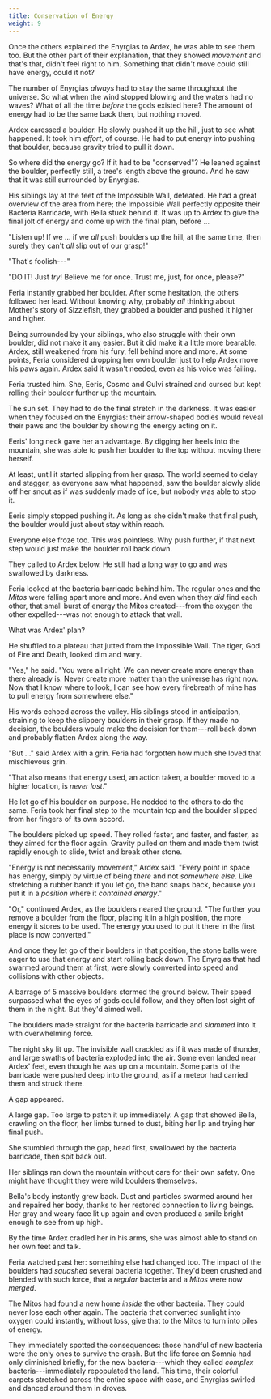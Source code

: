 ```yaml
---
title: Conservation of Energy
weight: 9
---
```

Once the others explained the Enyrgias to Ardex, he was able to see them too. But the other part of their explanation, that they showed _movement_ and that's that, didn't feel right to him. Something that didn't move could still have energy, could it not? 

The number of Enyrgias _always_ had to stay the same throughout the universe. So what when the wind stopped blowing and the waters had no waves? What of all the time _before_ the gods existed here? The amount of energy had to be the same back then, but nothing moved.

Ardex caressed a boulder. He slowly pushed it up the hill, just to see what happened. It took him _effort_, of course. He had to put energy into pushing that boulder, because gravity tried to pull it down.

So where did the energy go? If it had to be "conserved"? He leaned against the boulder, perfectly still, a tree's length above the ground. And he saw that it was still surrounded by Enyrgias.

His siblings lay at the feet of the Impossible Wall, defeated. He had a great overview of the area from here; the Impossible Wall perfectly opposite their Bacteria Barricade, with Bella stuck behind it. It was up to Ardex to give the final jolt of energy and come up with the final plan, before ...

"Listen up! If we ... if we _all_ push boulders up the hill, at the same time, then surely they can't _all_ slip out of our grasp!"

"That's foolish---"

"DO IT! Just _try_! Believe me for once. Trust me, just, for once, please?"

Feria instantly grabbed her boulder. After some hesitation, the others followed her lead. Without knowing why, probably _all_ thinking about Mother's story of Sizzlefish, they grabbed a boulder and pushed it higher and higher.

Being surrounded by your siblings, who also struggle with their own boulder, did not make it any easier. But it did make it a little more bearable. Ardex, still weakened from his fury, fell behind more and more. At some points, Feria considered dropping her own boulder just to help Ardex move his paws again. Ardex said it wasn't needed, even as his voice was failing.

Feria trusted him. She, Eeris, Cosmo and Gulvi strained and cursed but kept rolling their boulder further up the mountain.

The sun set. They had to do the final stretch in the darkness. It was easier when they focused on the Enyrgias: their arrow-shaped bodies would reveal their paws and the boulder by showing the energy acting on it.

Eeris' long neck gave her an advantage. By digging her heels into the mountain, she was able to push her boulder to the top without moving there herself.

At least, until it started slipping from her grasp. The world seemed to delay and stagger, as everyone saw what happened, saw the boulder slowly slide off her snout as if was suddenly made of ice, but nobody was able to stop it.

Eeris simply stopped pushing it. As long as she didn't make that final push, the boulder would just about stay within reach.

Everyone else froze too. This was pointless. Why push further, if that next step would just make the boulder roll back down.

They called to Ardex below. He still had a long way to go and was swallowed by darkness.

Feria looked at the bacteria barricade behind him. The regular ones and the _Mitos_ were falling apart more and more. And even when they _did_ find each other, that small burst of energy the Mitos created---from the oxygen the other expelled---was not enough to attack that wall.

What was Ardex' plan?

He shuffled to a plateau that jutted from the Impossible Wall. The tiger, God of Fire and Death, looked dim and wary.

"Yes," he said. "You were all right. We can never create more energy than there already is. Never create more matter than the universe has right now. Now that I know where to look, I can see how every firebreath of mine has to pull energy from somewhere else."

His words echoed across the valley. His siblings stood in anticipation, straining to keep the slippery boulders in their grasp. If they made no decision, the boulders would make the decision for them---roll back down and probably flatten Ardex along the way.

"But ..." said Ardex with a grin. Feria had forgotten how much she loved that mischievous grin.

"That also means that energy used, an action taken, a boulder moved to a higher location, is _never lost_." 

He let go of his boulder on purpose. He nodded to the others to do the same. Feria took her final step to the mountain top and the boulder slipped from her fingers of its own accord.

The boulders picked up speed. They rolled faster, and faster, and faster, as they aimed for the floor again. Gravity pulled on them and made them twist rapidly enough to slide, twist and break other stone.

"Energy is not necessarily movement," Ardex said. "Every point in space has energy, simply by virtue of being _there_ and not _somewhere else_. Like stretching a rubber band: if you let go, the band snaps back, because you put it in a _position_ where it _contained energy_."

"Or," continued Ardex, as the boulders neared the ground. "The further you remove a boulder from the floor, placing it in a high position, the more energy it stores to be used. The energy you used to put it there in the first place is now converted."

And once they let go of their boulders in that position, the stone balls were eager to use that energy and start rolling back down. The Enyrgias that had swarmed around them at first, were slowly converted into speed and collisions with other objects.

A barrage of 5 massive boulders stormed the ground below. Their speed surpassed what the eyes of gods could follow, and they often lost sight of them in the night. But they'd aimed well.

The boulders made straight for the bacteria barricade and _slammed_ into it with overwhelming force.

The night sky lit up. The invisible wall crackled as if it was made of thunder, and large swaths of bacteria exploded into the air. Some even landed near Ardex' feet, even though he was up on a mountain. Some parts of the barricade were pushed deep into the ground, as if a meteor had carried them and struck there.

A gap appeared.

A large gap. Too large to patch it up immediately. A gap that showed Bella, crawling on the floor, her limbs turned to dust, biting her lip and trying her final push.

She stumbled through the gap, head first, swallowed by the bacteria barricade, then spit back out.

Her siblings ran down the mountain without care for their own safety. One might have thought they were wild boulders themselves.

Bella's body instantly grew back. Dust and particles swarmed around her and repaired her body, thanks to her restored connection to living beings. Her gray and weary face lit up again and even produced a smile bright enough to see from up high.

By the time Ardex cradled her in his arms, she was almost able to stand on her own feet and talk.

Feria watched past her: something else had changed too. The impact of the boulders had _squashed_ several bacteria together. They'd been crushed and blended with such force, that a _regular_ bacteria and a _Mitos_ were now _merged_.

The Mitos had found a new home _inside_ the other bacteria. They could never lose each other again. The bacteria that converted sunlight into oxygen could instantly, without loss, give that to the Mitos to turn into piles of energy. 

They immediately spotted the consequences: those handful of new bacteria were the only ones to survive the crash. But the life force on Somnia had only diminished briefly, for the new bacteria---which they called _complex_ bacteria---immediately repopulated the land. This time, their colorful carpets stretched across the entire space with ease, and Enyrgias swirled and danced around them in droves.